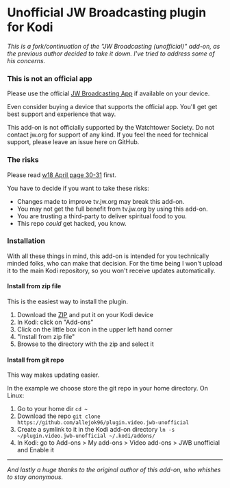 Unofficial JW Broadcasting plugin for Kodi
==========================================

*This is a fork/continuation of the "JW Broadcasting (unofficial)" add-on, as the previous author decided to take it down. I've tried to address some of his concerns.*

### This is not an official app

Please use the official [JW Broadcasting App](https://www.jw.org/en/online-help/jw-broadcasting/) if available on your device.

Even consider buying a device that supports the official app. You'll get get best support and experience that way.

This add-on is not officially supported by the Watchtower Society. Do not contact jw.org for support of any kind. If you feel the need for technical support, please leave an issue here on GitHub.

### The risks

Please read [w18 April page 30-31](https://wol.jw.org/en/wol/d/r1/lp-e/2018364) first.

You have to decide if you want to take these risks:

* Changes made to improve tv.jw.org may break this add-on.
* You may not get the full benefit from tv.jw.org by using this add-on.
* You are trusting a third-party to deliver spiritual food to you.
* This repo _could_ get hacked, you know.

### Installation
With all these things in mind, this add-on is intended for you technically minded folks, who can make that decision. For the time being I won't upload it to the main Kodi repository, so you won't receive updates automatically.

#### Install from zip file
This is the easiest way to install the plugin.

1. Download the [ZIP](https://github.com/allejok96/plugin.video.jwb-unofficial/archive/master.zip) and put it on your Kodi device
1. In Kodi: click on "Add-ons"
1. Click on the little box icon in the upper left hand corner
1. "Install from zip file"
1. Browse to the directory with the zip and select it

#### Install from git repo
This way makes updating easier.

In the example we choose store the git repo in your home directory. On Linux:

1. Go to your home dir `cd ~`
1. Download the repo `git clone https://github.com/allejok96/plugin.video.jwb-unofficial`
1. Create a symlink to it in the Kodi add-on directory `ln -s ~/plugin.video.jwb-unofficial ~/.kodi/addons/`
1. In Kodi: go to Add-ons > My add-ons > Video add-ons > JWB unofficial and Enable it

---
*And lastly a huge thanks to the original author of this add-on, who whishes to stay anonymous.*
